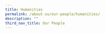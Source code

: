 ```yaml
---
title: Humanities
permalink: /about-us/our-people/humanities/
description: ""
third_nav_title: Our People
---
```

